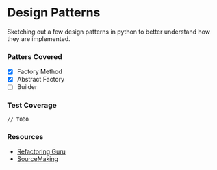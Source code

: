 # Design Patterns

Sketching out a few design patterns in python to better understand how they are implemented.

### Patters Covered

- [x] Factory Method
- [x] Abstract Factory
- [ ] Builder

### Test Coverage

`// TODO`

### Resources

- [Refactoring Guru](https://refactoring.guru/)
- [SourceMaking](https://sourcemaking.com/)
